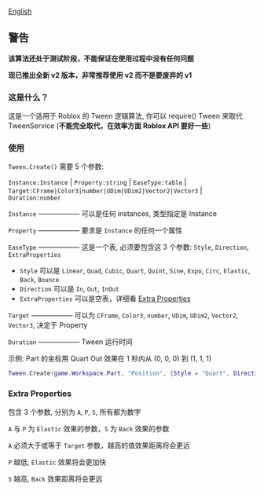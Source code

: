 [English](https://github.com/Verycuteabbey/Algorithms/blob/main/Tween/v1/README.md)
## 警告
**该算法还处于测试阶段，不能保证在使用过程中没有任何问题**

**现已推出全新 v2 版本，非常推荐使用 v2 而不是要废弃的 v1**
### 这是什么？
这是一个适用于 Roblox 的 Tween 逻辑算法, 你可以 require() Tween 来取代 TweenService (**不能完全取代，在效率方面 Roblox API 要好一些**)
### 使用
`Tween.Create()` 需要 5 个参数:

`Instance:Instance` | `Property:string` | `EaseType:table` | `Target:CFrame|Color3|number|UDim|UDim2|Vector2|Vector3` | `Duration:number`

`Instance` —————— 可以是任何 instances, 类型指定是 Instance

`Property` —————— 要求是 `Instance` 的任何一个属性

`EaseType` —————— 这是一个表, 必须要包含这 3 个参数: `Style`, `Direction`, `ExtraProperties`
  - `Style` 可以是 `Linear`, `Quad`, `Cubic`, `Quart`, `Quint`, `Sine`, `Expo`, `Circ`, `Elastic`, `Back`, `Bounce`
  - `Direction` 可以是 `In`, `Out`, `InOut`
  - `ExtraProperties` 可以是空表，详细看 [Extra Properties](https://github.com/Verycuteabbey/Algorithms/blob/main/Tween/v1/README_CN.md#extra-properties)

`Target` —————— 可以为 `CFrame`, `Color3`, `number`, `UDim`, `UDim2`, `Vector2`, `Vector3`, 决定于 Property

`Duration` —————— Tween 运行时间

示例: Part 的坐标用 Quart Out 效果在 1 秒内从 (0, 0, 0) 到 (1, 1, 1)
```lua
Tween.Create(game.Workspace.Part, "Position", {Style = "Quart", Direction = "Out", ExtraProperties = {}}, Vector3.new(1, 1, 1), 1);
```
### Extra Properties
包含 3 个参数, 分别为 `A`, `P`, `S`, 所有都为数字

`A` 与 `P` 为 `Elastic` 效果的参数，`S` 为 `Back` 效果的参数

`A` 必须大于或等于 `Target` 参数，越高的值效果距离将会更远

`P` 越低, `Elastic` 效果将会更加快

`S` 越高, `Back` 效果距离将会更远
